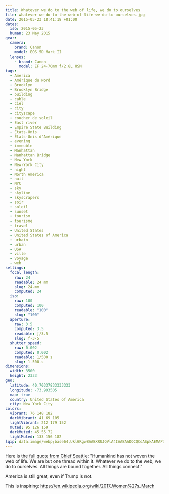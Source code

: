 ```yaml
---
title: Whatever we do to the web of life, we do to ourselves
file: whatever-we-do-to-the-web-of-life-we-do-to-ourselves.jpg
date: 2015-05-23 18:41:18 +01:00
dates:
  iso: 2015-05-23
  human: 23 May 2015
gear:
  camera:
    brand: Canon
    model: EOS 5D Mark II
  lenses:
    - brand: Canon
      model: EF 24-70mm f/2.8L USM
tags:
  - America
  - Amérique du Nord
  - Brooklyn
  - Brooklyn Bridge
  - building
  - cable
  - ciel
  - city
  - cityscape
  - coucher de soleil
  - East river
  - Empire State Building
  - États-Unis
  - États-Unis d'Amérique
  - evening
  - immeuble
  - Manhattan
  - Manhattan Bridge
  - New-York
  - New-York City
  - night
  - North America
  - nuit
  - NYC
  - sky
  - skyline
  - skyscrapers
  - soir
  - soleil
  - sunset
  - tourism
  - tourisme
  - travel
  - United States
  - United States of America
  - urbain
  - urban
  - USA
  - ville
  - voyage
  - web
settings:
  focal_length:
    raw: 24
    readable: 24 mm
    slug: 24-mm
    computed: 24
  iso:
    raw: 100
    computed: 100
    readable: "100"
    slug: "100"
  aperture:
    raw: 3.5
    computed: 3.5
    readable: ƒ/3.5
    slug: f-3-5
  shutter_speed:
    raw: 0.002
    computed: 0.002
    readable: 1/500 s
    slug: 1-500-s
dimensions:
  width: 3500
  height: 2333
geo:
  latitude: 40.70337833333333
  longitude: -73.993505
  map: true
  country: United States of America
  city: New York City
colors:
  vibrant: 76 148 182
  darkVibrant: 41 69 105
  lightVibrant: 212 179 152
  muted: 95 126 159
  darkMuted: 45 55 72
  lightMuted: 133 156 182
lqip: data:image/webp;base64,UklGRgwBAABXRUJQVlA4IAABAADQCQCdASpkAEMAP3Gqxlw/v7EmLNScM/AuCWUDsB3DgX9TZwCQZh8UmQJbMn6GolQ7QYrm+ckozIUdo3GR/JLd465csd4XyFbgV3o7fn6kzA5pDu6xDAAA/tGJQLg2TvSyPCsjjuma384oZ7ZhesPHoBc2oAfmiDCNPvtKtCJFyBh9Bijwu0+6lxUq0coFyG1n89Ln5EVD/DR9NA/MoDaFXoq95zPUwQpUy4PDphEqbQMb8/71ZiIaZd6KpbgDx6SWkakdefeGH6G15OoMpMTVDuYZlFq8qGc9PU4caUPsaFH6CoZQKpB3v11Ea2OAd/YNKcIQwrka0i8S/LrY4AAA
---
```


Here is <a href="https://www.brainyquote.com/quotes/quotes/c/chiefseatt104989.html">the full quote from Chief Seattle</a>: "Humankind has not woven the web of life. We are but one thread within it. Whatever we do to the web, we do to ourselves. All things are bound together. All things connect."

America is still great, even if Trump is not.

This is inspiring: https://en.wikipedia.org/wiki/2017_Women%27s_March
